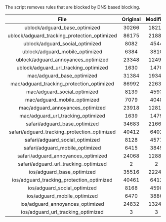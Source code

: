 The script removes rules that are blocked by DNS based blocking.


| File | Original | Modified |
|:----:|:-----:|:-----:|
| ublock/adguard_base_optimized | 30266 | 18217 |
| ublock/adguard_tracking_protection_optimized | 86175 | 21884 |
| ublock/adguard_social_optimized | 8082 | 4544 |
| ublock/adguard_mobile_optimized | 6384 | 3810 |
| ublock/adguard_annoyances_optimized | 23348 | 12497 |
| ublock/adguard_url_tracking_optimized | 1630 | 1470 |
| mac/adguard_base_optimized | 31384 | 19340 |
| mac/adguard_tracking_protection_optimized | 86992 | 22632 |
| mac/adguard_social_optimized | 8139 | 4593 |
| mac/adguard_mobile_optimized | 7079 | 4048 |
| mac/adguard_annoyances_optimized | 23918 | 12815 |
| mac/adguard_url_tracking_optimized | 1639 | 1479 |
| safari/adguard_base_optimized | 34683 | 21668 |
| safari/adguard_tracking_protection_optimized | 40412 | 6402 |
| safari/adguard_social_optimized | 8128 | 4577 |
| safari/adguard_mobile_optimized | 6415 | 3845 |
| safari/adguard_annoyances_optimized | 24068 | 12889 |
| safari/adguard_url_tracking_optimized | 2 | 2 |
| ios/adguard_base_optimized | 35516 | 22243 |
| ios/adguard_tracking_protection_optimized | 40461 | 6412 |
| ios/adguard_social_optimized | 8168 | 4598 |
| ios/adguard_mobile_optimized | 6470 | 3886 |
| ios/adguard_annoyances_optimized | 24832 | 13246 |
| ios/adguard_url_tracking_optimized | 3 | 3 |